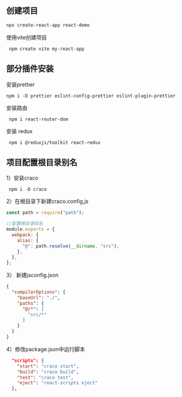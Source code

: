 ## 创建项目

```bash
npx create-react-app react-demo
```

使用vite创建项目

```shell
 npm create vite my-react-app
```

## 部分插件安装

安装prettier

```shell
npm i -D prettier eslint-config-prettier eslint-plugin-prettier
```

安装路由

```shell
 npm i react-router-dom  
```

 安装 redux

```shell
 npm i @reduxjs/toolkit react-redux  
```



## 项目配置根目录别名

1）安装craco

```shell
 npm i -D craco
```

2）在根目录下新建craco.config,js

```javascript
const path = require("path");

//配置根目录别名
module.exports = {
  webpack: {
    alias: {
      "@": path.resolve(__dirname, "src"),
    },
  },
};
```

3） 新建jsconfig.json

```json
{
  "compilerOptions": {
    "baseUrl": "./",
    "paths": {
      "@/*": [
        "src/*"
      ]
    }
  }
}
```

4）修改package.json中运行脚本

```json
  "scripts": {
    "start": "craco start",
    "build": "craco build",
    "test": "craco test",
    "eject": "react-scripts eject"
  },
```

